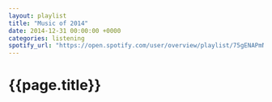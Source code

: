 ```yaml
---
layout: playlist
title: "Music of 2014"
date: 2014-12-31 00:00:00 +0000
categories: listening
spotify_url: "https://open.spotify.com/user/overview/playlist/75gENAPmNPWWMTguZn4TJa"
---
```


# {{page.title}}
